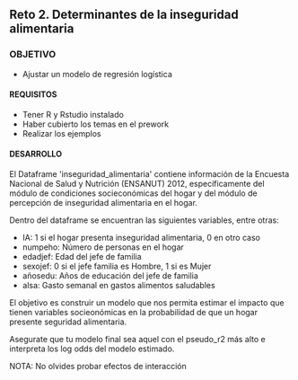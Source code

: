 
## Reto 2. Determinantes de la inseguridad alimentaria

### OBJETIVO 

- Ajustar un modelo de regresión logística

#### REQUISITOS 

- Tener R y Rstudio instalado
- Haber cubierto los temas en el prework
- Realizar los ejemplos

#### DESARROLLO

El Dataframe 'inseguridad_alimentaria' contiene información de la Encuesta Nacional 
de Salud y Nutrición (ENSANUT) 2012, específicamente del módulo de condiciones socieconómicas 
del hogar y del módulo de percepción de inseguridad alimentaria en el hogar.

Dentro del dataframe se encuentran las siguientes variables, entre otras:
- IA: 1 si el hogar presenta inseguridad alimentaria, 0 en otro caso
- numpeho: Número de personas en el hogar
- edadjef: Edad del jefe de familia
- sexojef: 0 si el jefe familia es Hombre, 1 si es Mujer
- añosedu: Años de educación del jefe de familia
- alsa: Gasto semanal en gastos alimentos saludables

El objetivo es construir un modelo que nos permita estimar el impacto que tienen variables 
socieonómicas en la probabilidad de que un hogar presente seguridad alimentaria.

Asegurate que tu modelo final sea aquel con el pseudo_r2 más alto e interpreta los 
log odds del modelo estimado.

NOTA: No olvides probar efectos de interacción
